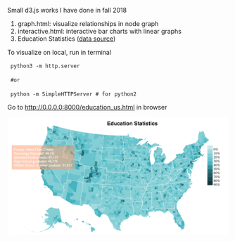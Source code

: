 
Small d3.js works I have done in fall 2018

1. graph.html: visualize relationships in node graph
2. interactive.html: interactive bar charts with linear graphs
3. Education Statistics ([data source](https://data.ers.usda.gov/reports.aspx?ID=17829))

To visualize on local, run in terminal
```
 python3 -m http.server

 #or

 python -m SimpleHTTPServer # for python2
 ```
Go to http://0.0.0.0:8000/education_us.html in browser

![alt text](education_us.png)
